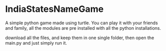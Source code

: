 # IndiaStatesNameGame
A simple python game made using turtle. You can play it with your friends and family, all the modules are pre installed with all the python installations. 


download all the files, and keep them in one single folder, then open the main.py and just simply run it.

